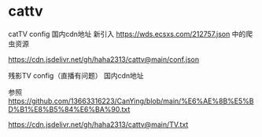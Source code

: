 # cattv
catTV config
国内cdn地址
新引入 https://wds.ecsxs.com/212757.json 中的爬虫资源

https://cdn.jsdelivr.net/gh/haha2313/cattv@main/conf.json



残影TV config（直播有问题）
国内cdn地址

参照 https://github.com/13663316223/CanYing/blob/main/%E6%AE%8B%E5%BD%B1%E8%B5%84%E6%BA%90.txt

https://cdn.jsdelivr.net/gh/haha2313/cattv@main/TV.txt
